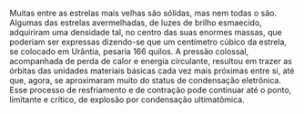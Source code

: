 ﻿Muitas entre as estrelas mais velhas são sólidas, mas nem todas o são. Algumas das estrelas avermelhadas, de luzes de brilho esmaecido, adquiriram uma densidade tal, no centro das suas enormes massas, que poderiam ser expressas dizendo-se que um centímetro cúbico da estrela, se colocado em Urântia, pesaria 166 quilos. A pressão colossal, acompanhada de perda de calor e energia circulante, resultou em trazer as órbitas das unidades materiais básicas cada vez mais próximas entre si, até que, agora, se aproximaram muito do status de condensação eletrônica. Esse processo de resfriamento e de contração pode continuar até o ponto, limitante e crítico, de explosão por condensação ultimatômica.